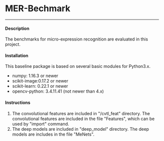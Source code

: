 # MER-Bechmark
***
#### Description
The benchmarks for micro-expression recognition are evaluated in this project.

#### Installation
This baseline package is based on several basic modules for Python3.x.
-  numpy: 1.16.3 or newer
-  scikit-image:0.17.2 or newer
-  scikit-learn: 0.22.1 or newer
-  opencv-python: 3.4.11.41 (not newer than 4.x)

#### Instructions
1.  The convolutional features are included in "/cvtl_feat" directory. The convolutional features are included in the file "Features", which can be used by "import" command.
2.  The deep models are included in "deep_model" directory. The deep models are includes in the file "MeNets".